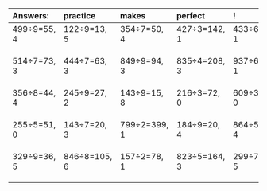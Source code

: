 | Answers: | practice | makes | perfect | ! |
| :--- | :--- | :--- | :--- | :--- |
| 499÷9=55, 4 | 122÷9=13, 5 | 354÷7=50, 4 | 427÷3=142, 1 | 433÷6=72, 1 | 
|   |   |   |   |   | 
|   |   |   |   |   | 
|   |   |   |   |   | 
| 514÷7=73, 3 | 444÷7=63, 3 | 849÷9=94, 3 | 835÷4=208, 3 | 937÷6=156, 1 | 
|   |   |   |   |   | 
|   |   |   |   |   | 
|   |   |   |   |   | 
| 356÷8=44, 4 | 245÷9=27, 2 | 143÷9=15, 8 | 216÷3=72, 0 | 609÷3=203, 0 | 
|   |   |   |   |   | 
|   |   |   |   |   | 
|   |   |   |   |   | 
| 255÷5=51, 0 | 143÷7=20, 3 | 799÷2=399, 1 | 184÷9=20, 4 | 864÷5=172, 4 | 
|   |   |   |   |   | 
|   |   |   |   |   | 
|   |   |   |   |   | 
| 329÷9=36, 5 | 846÷8=105, 6 | 157÷2=78, 1 | 823÷5=164, 3 | 299÷7=42, 5 | 
|   |   |   |   |   | 
|   |   |   |   |   | 
|   |   |   |   |   | 

